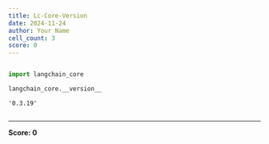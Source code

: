 ```yaml
---
title: Lc-Core-Version
date: 2024-11-24
author: Your Name
cell_count: 3
score: 0
---
```


```python

```


```python
import langchain_core

langchain_core.__version__
```




    '0.3.19'




```python

```


---
**Score: 0**